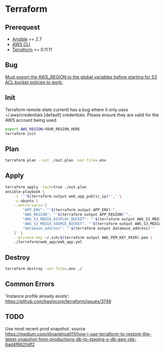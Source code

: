 # Terraform

## Prerequest
- [Ansible]() >= 2.7
- [AWS CLI]()
- [Terraform](./terraform/install.sh) >= 0.11.11


## Bug

[Must export the AWS_REGION to the global variables before starting for S3 ACL bucket policies to work.](https://github.com/terraform-providers/terraform-provider-aws/issues/8560)

## Init

Terraform remote state currentl has a bug where it only uses ~/.aws/credentials \[default\] credentials. Please ensure they are valid for the AWS account being used.

```bash
export AWS_REGION=YOUR_REGION_HERE
terraform init
```

## Plan

```bash
terraform plan --out ./out.plan -var-file=.env
```

## Apply

```bash
terraform apply -lock=true ./out.plan
ansible-playbook \
    -i ''"$(terraform output web_app_public_ip)"',' \
    -u ubuntu \
    --extra-vars='{
        "APP_ENV": "'$(terraform output APP_ENV)'",
        "AWS_REGION": "'$(terraform output APP_REGION)'",
        "AWS_S3_MEDIA_DISPLAY_BUCKET": "'$(terraform output AWS_S3_MEDIA_DISPLAY_BUCKET)'",
        "AWS_S3_MEDIA_SOURCE_BUCKET": "'$(terraform output AWS_S3_MEDIA_SOURCE_BUCKET)'",
        "database_address": "'$(terraform output database_address)'"
    }' \
    --private-key ~/.ssh/$(terraform output AWS_PEM_KEY_PAIR).pem \
    ./terraform/web_app/web_app.yml
```

## Destroy
```bash
terraform destroy -var-file=.env ./
```

## Common Errors

'Instance profile already exists': https://github.com/hashicorp/terraform/issues/3749

## TODO

Use most recent prod snapshot. source https://medium.com/@vankhoa011/how-i-use-terraform-to-restore-the-latest-snapshot-from-productions-db-to-staging-s-db-aws-rds-6ad4f6620df2
